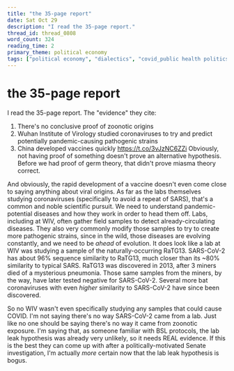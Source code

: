 ```yaml
---
title: "the 35-page report"
date: Sat Oct 29
description: "I read the 35-page report."
thread_id: thread_0808
word_count: 324
reading_time: 2
primary_theme: political economy
tags: ["political economy", "dialectics", "covid_public health politics"]
---
```


# the 35-page report

I read the 35-page report. The "evidence" they cite:

1) There's no conclusive proof of zoonotic origins
2) Wuhan Institute of Virology studied coronaviruses to try and predict potentially pandemic-causing pathogenic strains
3) China developed vaccines quickly https://t.co/3vJzNC6ZZi Obviously, not having proof of something doesn't prove an alternative hypothesis. Before we had proof of germ theory, that didn't prove miasma theory correct.

And obviously, the rapid development of a vaccine doesn't even come close to saying anything about viral origins. As far as the labs themselves studying coronaviruses (specifically to avoid a repeat of SARS), that's a common and noble scientific pursuit. We need to understand pandemic-potential diseases and how they work in order to head them off. Labs, including at WIV, often gather field samples to detect already-circulating diseases. They also very commonly modify those samples to try to create more pathogenic strains, since in the wild, those diseases are evolving constantly, and we need to be *ahead* of evolution. It does look like a lab at WIV was studying a sample of the naturally-occurring RaTG13. SARS-CoV-2 has about 96% sequence similarity to RaTG13, much closer than its ~80% similarity to typical SARS. RaTG13 was discovered in 2013, after 3 miners died of a mysterious pneumonia. Those same samples from the miners, by the way, have later tested negative for SARS-CoV-2. Several more bat coronaviruses with even *higher* similarity to SARS-CoV-2 have since been discovered.

So no WIV wasn't even specifically studying any samples that could cause COVID. I'm not saying there's no way SARS-CoV-2 came from a lab. Just like no one should be saying there's no way it came from zoonotic exposure. I'm saying that, as someone familiar with BSL protocols, the lab leak hypothesis was already very unlikely, so it needs REAL evidence. If this is the best they can come up with after a politically-motivated Senate investigation, I'm actually *more* certain now that the lab leak hypothesis is bogus.